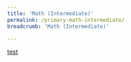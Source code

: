 ```yaml
---
title: 'Math (Intermediate)'
permalink: /primary-math-intermediate/
breadcrumb: 'Math (Intermediate)'

---
```


[test](/placeholder-primary-math-intermediate/)
